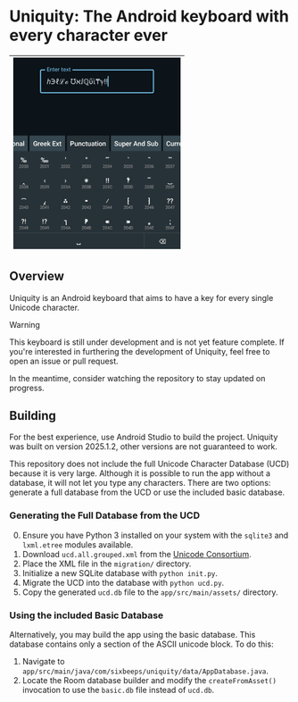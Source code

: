 # Uniquity: The Android keyboard with every character ever

| <img src="./preview.jpg" alt="Uniquity Keyboard Preview" width="300"> |
| - |

## Overview
Uniquity is an Android keyboard that aims to have a key for every single Unicode character.

> [!WARNING]
> This keyboard is still under development and is not yet feature complete. If you're interested in furthering the development of Uniquity, feel free to open an issue or pull request.
>
> In the meantime, consider watching the repository to stay updated on progress.

## Building
For the best experience, use Android Studio to build the project. Uniquity was built on version 2025.1.2, other versions are not guaranteed to work.

This repository does not include the full Unicode Character Database (UCD) because it is very large. Although it is possible to run the app without a database, it will not let you type any characters. There are two options: generate a full database from the UCD or use the included basic database.

### Generating the Full Database from the UCD
0. Ensure you have Python 3 installed on your system with the `sqlite3` and `lxml.etree` modules available.
1. Download `ucd.all.grouped.xml` from the [Unicode Consortium](https://www.unicode.org/Public/UCD/latest/ucdxml/).
2. Place the XML file in the `migration/` directory.
3. Initialize a new SQLite database with `python init.py`.
4. Migrate the UCD into the database with `python ucd.py`.
5. Copy the generated `ucd.db` file to the `app/src/main/assets/` directory.

### Using the included Basic Database
Alternatively, you may build the app using the basic database. This database contains only a section of the ASCII unicode block. To do this:
1. Navigate to `app/src/main/java/com/sixbeeps/uniquity/data/AppDatabase.java`.
2. Locate the Room database builder and modify the `createFromAsset()` invocation to use the `basic.db` file instead of `ucd.db`.